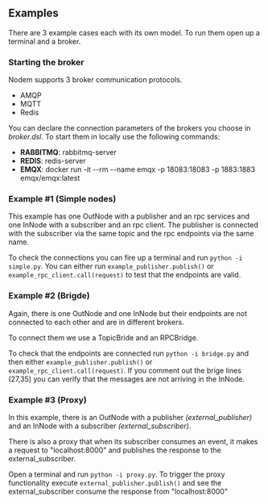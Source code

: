 ## Examples

There are 3 example cases each with its own model. To run them open up a terminal and a broker. 

### Starting the broker
Nodem supports 3 broker communication protocols.
* AMQP
* MQTT
* Redis

You can declare the connection parameters of the brokers you choose in *broker.dsl*. 
To start them in locally use the following commands:
* **RABBITMQ**: rabbitmq-server
* **REDIS**: redis-server
* **EMQX**: docker run -it --rm --name emqx -p 18083:18083 -p 1883:1883 emqx/emqx:latest


### Example #1  (Simple nodes)
This example has one OutNode with a publisher and an rpc services and one InNode with a subscriber and an rpc client. The publisher is connected with the subscriber via the same topic and the rpc endpoints via the same name.

To check the connections you can fire up a terminal and run `python -i simple.py`. You can either run `example_publisher.publish()` or `example_rpc_client.call(request)` to test that the endpoints are valid.


### Example #2  (Brigde)
Again, there is one OutNode and one InNode but their endpoints are not connected to each other and are in different brokers. 

To connect them we use a TopicBride and an RPCBridge.

To check that the endpoints are connected run `python -i bridge.py` and then either `example_publisher.publish()` or `example_rpc_client.call(request)`. If you comment out the brige lines (27,35) you can verify that the messages are not arriving in the InNode.


### Example #3  (Proxy)
In this example, there is an OutNode with a publisher *(external_publisher)* and an InNode with a subscriber *(external_subscriber)*.

There is also a proxy that when its subscriber consumes an event, it makes a request to "localhost:8000" and publishes the response to the external_subscriber.

Open a terminal and run `python -i proxy.py`. To trigger the proxy functionality execute `external_publisher.publish()` and see the external_subscriber consume the response from "localhost:8000"